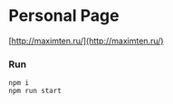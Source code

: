 # Personal Page
[http://maximten.ru/](http://maximten.ru/)  
### Run

```shell
npm i
npm run start
```
